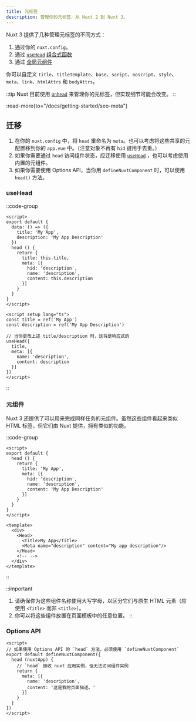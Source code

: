 ```yaml
---
title: 元标签
description: 管理你的元标签，从 Nuxt 2 到 Nuxt 3。
---
```


Nuxt 3 提供了几种管理元标签的不同方式：
1. 通过你的 `nuxt.config`。
2. 通过 [`useHead`](/docs/api/composables/use-head) [组合式函数](/docs/getting-started/seo-meta)
3. 通过 [全局元组件](/docs/getting-started/seo-meta)

你可以自定义 `title`、`titleTemplate`、`base`、`script`、`noscript`、`style`、`meta`、`link`、`htmlAttrs` 和 `bodyAttrs`。

::tip
Nuxt 目前使用 [`Unhead`](https://github.com/unjs/unhead) 来管理你的元标签，但实现细节可能会改变。
::

:read-more{to="/docs/getting-started/seo-meta"}

## 迁移

1. 在你的 `nuxt.config` 中，将 `head` 重命名为 `meta`。也可以考虑将这些共享的元配置移到你的 `app.vue` 中。（注意对象不再有 `hid` 键用于去重。）
2. 如果你需要通过 `head` 访问组件状态，应迁移使用 [`useHead`](/docs/api/composables/use-head) ，也可以考虑使用内置的元组件。
3. 如果你需要使用 Options API，当你用 `defineNuxtComponent` 时，可以使用 `head()` 方法。

### useHead

::code-group

```vue [Nuxt 2]
<script>
export default {
  data: () => ({
    title: 'My App',
    description: 'My App Description'
  })
  head () {
    return {
      title: this.title,
      meta: [{
        hid: 'description',
        name: 'description',
        content: this.description
      }]
    }
  }
}
</script>
```

```vue [Nuxt 3]
<script setup lang="ts">
const title = ref('My App')
const description = ref('My App Description')

// 当你更改上述 title/description 时，这将是响应式的
useHead({
  title,
  meta: [{
    name: 'description',
    content: description
  }]
})
</script>
```

::

### 元组件

Nuxt 3 还提供了可以用来完成同样任务的元组件。虽然这些组件看起来类似 HTML 标签，但它们由 Nuxt 提供，拥有类似的功能。

::code-group

```vue [Nuxt 2]
<script>
export default {
  head () {
    return {
      title: 'My App',
      meta: [{
        hid: 'description',
        name: 'description',
        content: 'My App Description'
      }]
    }
  }
}
</script>
```

```vue [Nuxt 3]
<template>
  <div>
    <Head>
      <Title>My App</Title>
      <Meta name="description" content="My app description"/>
    </Head>
    <!-- -->
  </div>
</template>
```

::

::important
1. 请确保你为这些组件名称使用大写字母，以区分它们与原生 HTML 元素（应使用 `<Title>` 而非 `<title>`）。
2. 你可以将这些组件放置在页面模板中的任意位置。
::

### Options API

```vue [Nuxt 3 (Options API)]
<script>
// 如果使用 Options API 的 `head` 方法，必须使用 `defineNuxtComponent`
export default defineNuxtComponent({
  head (nuxtApp) {
    // `head` 接收 nuxt 应用实例，但无法访问组件实例
    return {
      meta: [{
        name: 'description',
        content: '这是我的页面描述。'
      }]
    }
  }
})
</script>
```